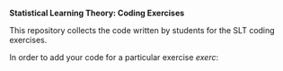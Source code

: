 **Statistical Learning Theory: Coding Exercises**


This repository collects the code written by students for the SLT coding exercises.

In order to add your code for a particular exercise *exerc*: